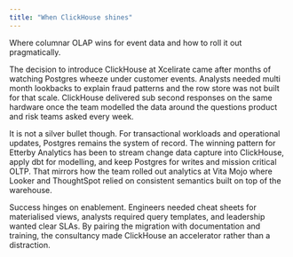 ```yaml
---
title: "When ClickHouse shines"
---
```


Where columnar OLAP wins for event data and how to roll it out pragmatically.

The decision to introduce ClickHouse at Xcelirate came after months of watching Postgres wheeze under customer events. Analysts needed multi month lookbacks to explain fraud patterns and the row store was not built for that scale. ClickHouse delivered sub second responses on the same hardware once the team modelled the data around the questions product and risk teams asked every week.

It is not a silver bullet though. For transactional workloads and operational updates, Postgres remains the system of record. The winning pattern for Etterby Analytics has been to stream change data capture into ClickHouse, apply dbt for modelling, and keep Postgres for writes and mission critical OLTP. That mirrors how the team rolled out analytics at Vita Mojo where Looker and ThoughtSpot relied on consistent semantics built on top of the warehouse.

Success hinges on enablement. Engineers needed cheat sheets for materialised views, analysts required query templates, and leadership wanted clear SLAs. By pairing the migration with documentation and training, the consultancy made ClickHouse an accelerator rather than a distraction.

